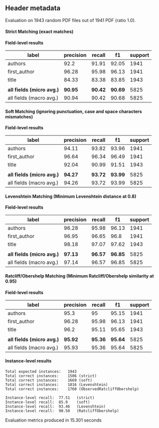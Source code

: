 
## Header metadata 

Evaluation on 1943 random PDF files out of 1941 PDF (ratio 1.0).

#### Strict Matching (exact matches)

**Field-level results**

| label                       | precision | recall    | f1        | support |
|-----------------------------|-----------|-----------|-----------|---------|
| authors                     | 92.2      | 91.91     | 92.05     | 1941    |
| first_author                | 96.28     | 95.98     | 96.13     | 1941    |
| title                       | 84.33     | 83.38     | 83.85     | 1943    |
|                             |           |           |           |         |
| **all fields (micro avg.)** | **90.95** | **90.42** | **90.69** | 5825    |
| all fields (macro avg.)     | 90.94     | 90.42     | 90.68     | 5825    |



#### Soft Matching (ignoring punctuation, case and space characters mismatches)

**Field-level results**

| label                       | precision | recall    | f1        | support |
|-----------------------------|-----------|-----------|-----------|---------|
| authors                     | 94.11     | 93.82     | 93.96     | 1941    |
| first_author                | 96.64     | 96.34     | 96.49     | 1941    |
| title                       | 92.04     | 90.99     | 91.51     | 1943    |
|                             |           |           |           |         |
| **all fields (micro avg.)** | **94.27** | **93.72** | **93.99** | 5825    |
| all fields (macro avg.)     | 94.26     | 93.72     | 93.99     | 5825    |



#### Levenshtein Matching (Minimum Levenshtein distance at 0.8)

**Field-level results**

| label                       | precision | recall    | f1        | support |
|-----------------------------|-----------|-----------|-----------|---------|
| authors                     | 96.28     | 95.98     | 96.13     | 1941    |
| first_author                | 96.95     | 96.65     | 96.8      | 1941    |
| title                       | 98.18     | 97.07     | 97.62     | 1943    |
|                             |           |           |           |         |
| **all fields (micro avg.)** | **97.13** | **96.57** | **96.85** | 5825    |
| all fields (macro avg.)     | 97.14     | 96.57     | 96.85     | 5825    |



#### Ratcliff/Obershelp Matching (Minimum Ratcliff/Obershelp similarity at 0.95)

**Field-level results**

| label                       | precision | recall    | f1        | support |
|-----------------------------|-----------|-----------|-----------|---------|
| authors                     | 95.3      | 95        | 95.15     | 1941    |
| first_author                | 96.28     | 95.98     | 96.13     | 1941    |
| title                       | 96.2      | 95.11     | 95.65     | 1943    |
|                             |           |           |           |         |
| **all fields (micro avg.)** | **95.92** | **95.36** | **95.64** | 5825    |
| all fields (macro avg.)     | 95.93     | 95.36     | 95.64     | 5825    |


#### Instance-level results

```
Total expected instances: 	1943
Total correct instances: 	1506 (strict) 
Total correct instances: 	1669 (soft) 
Total correct instances: 	1816 (Levenshtein) 
Total correct instances: 	1760 (ObservedRatcliffObershelp) 

Instance-level recall:	77.51	(strict) 
Instance-level recall:	85.9	(soft) 
Instance-level recall:	93.46	(Levenshtein) 
Instance-level recall:	90.58	(RatcliffObershelp) 
```

Evaluation metrics produced in 15.301 seconds
